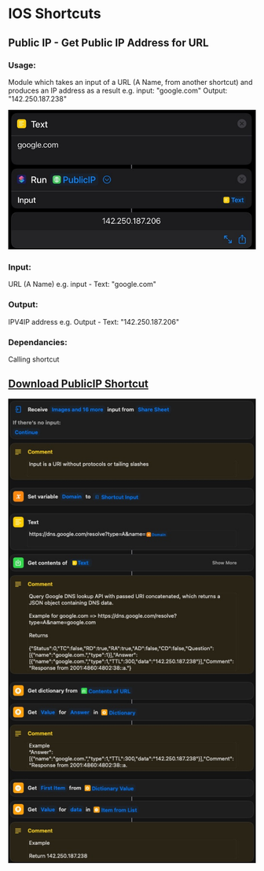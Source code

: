 # IOS Shortcuts
## Public IP - Get Public IP Address for URL

### Usage: 
Module which takes an input of a URL (A Name, from another shortcut) and produces an IP address as a result e.g. input: "google.com" Output: "142.250.187.238"

![alt text](https://github.com/sebrighte/IOS_Shortcuts/raw/main/PublicIP/PublicIPUsage.jpg?raw=true)

### Input: 
URL (A Name) e.g. input - Text: "google.com"

### Output: 
IPV4IP address e.g. Output - Text: "142.250.187.206"

### Dependancies: 
Calling shortcut

## [Download PublicIP Shortcut](https://github.com/sebrighte/IOS_Shortcuts/raw/main/PublicIP/PublicIP.shortcut)

![alt text](https://github.com/sebrighte/IOS_Shortcuts/raw/main/PublicIP/image.jpg?raw=true)
